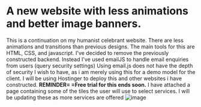 # A new website with less animations and better image banners.

This is a continuation on my humanist celebrant website. There are less animations and transitions than previous designs. The main tools for this are HTML, CSS, and javascript. 
I've decided to remove the previously constructed backend. Instead I've used emailJS to handle email enquiries from users (query security settings)
Using email.js does not have the depth of security I wish to have, as i am merely using this for a demo model for the client.
I will be using Hostinger to deploy this and other websites i have constructed. 
**REMINDER= =Free trial for this ends soon.**
I have attached a page containing some of the tiles the user will use to select services. I will be updating these as more services are offered
![image](https://github.com/mlync87/humanist-celebrant-business-site-individual-/assets/112760708/d4c92ecb-4026-4b28-adfa-ef051cc7c49c)
